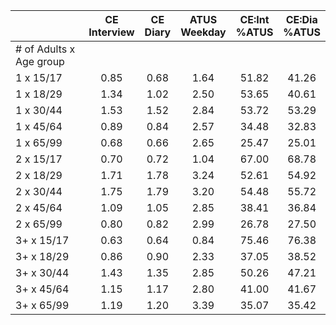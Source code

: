
|                      | CE<br>Interview |  CE<br>Diary | ATUS<br>Weekday | CE:Int<br>%ATUS | CE:Dia<br>%ATUS |
| -------------------- | :----------: | :----------: | :----------: | :----------: | :----------: |
| # of Adults x Age group |              |              |              |              |              |
| 1 x 15/17            |         0.85 |         0.68 |         1.64 |        51.82 |        41.26 |
| 1 x 18/29            |         1.34 |         1.02 |         2.50 |        53.65 |        40.61 |
| 1 x 30/44            |         1.53 |         1.52 |         2.84 |        53.72 |        53.29 |
| 1 x 45/64            |         0.89 |         0.84 |         2.57 |        34.48 |        32.83 |
| 1 x 65/99            |         0.68 |         0.66 |         2.65 |        25.47 |        25.01 |
| 2 x 15/17            |         0.70 |         0.72 |         1.04 |        67.00 |        68.78 |
| 2 x 18/29            |         1.71 |         1.78 |         3.24 |        52.61 |        54.92 |
| 2 x 30/44            |         1.75 |         1.79 |         3.20 |        54.48 |        55.72 |
| 2 x 45/64            |         1.09 |         1.05 |         2.85 |        38.41 |        36.84 |
| 2 x 65/99            |         0.80 |         0.82 |         2.99 |        26.78 |        27.50 |
| 3+ x 15/17           |         0.63 |         0.64 |         0.84 |        75.46 |        76.38 |
| 3+ x 18/29           |         0.86 |         0.90 |         2.33 |        37.05 |        38.52 |
| 3+ x 30/44           |         1.43 |         1.35 |         2.85 |        50.26 |        47.21 |
| 3+ x 45/64           |         1.15 |         1.17 |         2.80 |        41.00 |        41.67 |
| 3+ x 65/99           |         1.19 |         1.20 |         3.39 |        35.07 |        35.42 |

